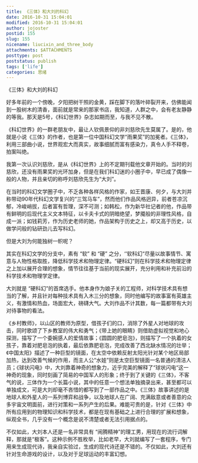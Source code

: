 ```yaml
---
title: 《三体》和大刘的科幻 
date: 2016-10-31 15:04:01
modified: 2016-10-31 15:04:01
author: jojoster
postid: 155
slug: 155
nicename: liucixin_and_three_body
attachments: $ATTACHMENTS
posttype: post
poststatus: publish
tags: ['life']
categories: 思绪
---
```


《三体》和大刘的科幻

好多年前的一个傍晚，夕阳把树干照的金黄，踩在脚下的落叶碎裂开来，仿佛能闻到一股树木的清香，面前就是常来的那家书店，我知道，人群之中，会有老友静静的等我。那天是5号，《科幻世界》杂志如期而至，与我不见不散。

<!--more-->

《科幻世界》的一群老朋友中，最让人钦佩景仰的非刘慈欣先生莫属了。是的，他就是小说《三体》的作者，也是第一位中国科幻文学“雨果奖”的加冕者。《三体》，利用三部曲小说，世界观宏大而真实，故事细腻而富有感染力，真令人手不释卷，拍案叫绝。

我第一次认识刘慈欣，是从《科幻世界》上的不定期刊载他文章开始的。当时的刘慈欣，还没有雨果奖的光环加身，但是在我们科幻迷的小圈子中，早已成了偶像一般的人物，并且亲切的称呼刘慈欣先生为“大刘”。

在当时的科幻文学圈子中，不乏各种各样风格的作家，如王晋康、何夕，与大刘并称带动90年代科幻文学复兴的“三驾马车”，然而他们作品风格迥异，前者苍凉沉郁，冷峻峭拔，后者富有哲理，深不可测；如韩松，作为新华社记者的他，作品带有鲜明的后现代主义文本特征，以卡夫卡式的阴暗绝望，梦魇般的非理性风格，自成一派；如钱莉芳，作为历史老师的她，作品架构于历史之上，却又高于历史，以做学问般的钻研劲儿去写科幻。

但是大刘为何能独树一帜呢？

其实在科幻文学的分支中，素有 “软” 和 “硬” 之分，‘‘软科幻“尽量以故事情节、寓意与人物性格取胜，降低科学技术和物理定律。“硬科幻”则在科学技术和物理定律之上加以展开合理的想象，情节往往基于当前的现实展开，充分利用和补充前沿的科学技术和物理学定律。

大刘就是 “硬科幻”的首席选手。他本身作为娘子关的工程师，对科学技术具有想当的了解，并且针对每种技术具有入木三分的想象，同时他编写的故事富有英雄主义，有激情和热血，场面宏大，磅礴大气。大刘作品不计其数，每一篇都带有大刘对待事物的看法。

《乡村教师》，以山区的教师为原型，借孩子们的口，消除了外星人对地球的攻击，同时歌颂了下乡教室的伟大和勇气；《带上她的眼睛》则借助虚拟视觉和地心探测，描写了一个委婉感人的爱情故事；《圆圆的肥皂泡》，则描写了一个执着的女孩子，靠着对肥皂泡的执着，最后依靠肥皂泡，完成改善了西北缺水情况的壮举；《中国太阳》描述了一种巨型的镜面，在太空中依赖反射太阳光针对某个地区局部加热，达到改善气候的作用，而主人公“水娃”则是太空巨型镜面一名普通的清洁人员；《球状闪电》中，大刘靠着神奇的想象力，近乎完美的解释了“球状闪电“这一神奇的现象，同时刻画了简易的中国军人的形象；终于到了关键的《三体》，不客气的说，三体作为一个长篇小说，其中的任意一个想法单独摘录出来，甚至都可以单独成文，可是大刘却毫不吝惜的都写到了一部作品之中。《三体》故事讲述的是地球人和外星人的一系列博弈和战争，以及地球人在广阔、充满敌意或者善意的众多宇宙文明面前，进行对策和一系列产生的后果。难能可贵的是，针对《三体》中所有应用到的物理知识和科学技术，都是在现有基础之上进行合理的扩展和想象，纵观全书，几乎没有一个概念是说不清楚或者无法引用据点的。

不仅如此，大刘本人还是一名非常具有 “闹腾精神”的理工男，用现在的流行词解释，那就是“极客”。这种示例不胜枚举，比如老早，大刘就编写了一套程序，专门用来生成现代诗，我亲自实验过，生成的现代诗还是不错的。不仅如此，大刘还有针对生命游戏的设计，以及对于足球运动的丰富幻想。